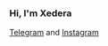 ### Hi, I'm Xedera
[Telegram](https://t.me/xederrra) and [Instagram](https://www.instagram.com/xederrra)
